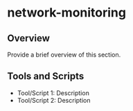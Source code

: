 # network-monitoring
## Overview
Provide a brief overview of this section.

## Tools and Scripts
- Tool/Script 1: Description
- Tool/Script 2: Description
